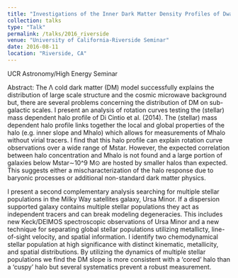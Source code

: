 ```yaml
---
title: "Investigations of the Inner Dark Matter Density Profiles of Dwarf Galaxies using Rotation Curves and Multiple Stellar  Populations"
collection: talks
type: "Talk"
permalink: /talks/2016_riverside
venue: "University of California-Riverside Seminar"
date: 2016-08-11
location: "Riverside, CA"
---
```


UCR Astronomy/High Energy Seminar

Abstract: The Λ cold dark matter (DM) model successfully explains the distribution of large scale structure and the cosmic microwave background but, there are several problems concerning the distribution of DM on sub-galactic scales. I present an analysis of rotation curves testing the (stellar) mass dependent halo profile of Di Cintio et al. (2014).  The (stellar) mass dependent halo profile links together the local and global properties of the halo (e.g. inner slope and Mhalo) which allows for measurements of Mhalo without virial tracers.  I find that this halo profile can explain rotation curve observations over a wide range of Mstar. However, the expected correlation between halo concentration and Mhalo is not found and a large portion of galaxies below Mstar∼10^9 M⊙ are hosted by smaller halos than expected. This suggests either a mischaracterization  of the halo response due to baryonic processes or additional non-standard dark matter physics.

I present a second complementary analysis searching for multiple stellar populations in the Milky Way  satellites galaxy, Ursa Minor. If a dispersion supported galaxy contains multiple stellar populations they act as independent tracers and can break modeling degeneracies. This includes new Keck/DEIMOS spectroscopic observations of Ursa Minor and a new technique for separating global stellar populations utilizing metallicty, line-of-sight velocity, and spatial information. I identify two chemodynamical stellar population at high significance with distinct kinematic, metallicity, and spatial distributions. By utilizing the dynamics of multiple stellar populations we  find the DM slope is more consistent with a ‘cored’ halo than a ‘cuspy’ halo but several systematics prevent a robust measurement.
